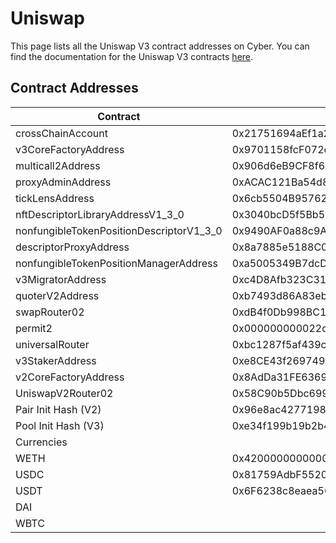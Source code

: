 # Uniswap

This page lists all the Uniswap V3 contract addresses on Cyber. You can find the documentation for the Uniswap V3 contracts [here](https://docs.uniswap.org/contracts/v3/overview).

## Contract Addresses

| Contract                                   | Address/Hash                                    |
|--------------------------------------------|--------------------------------------------|
| crossChainAccount                          | 0x21751694aEf1a2689e298248A298EBc3AD65Bc63 |
| v3CoreFactoryAddress                       | 0x9701158fcF072c6852FD83B54D237e0cf5910C08 |
| multicall2Address                          | 0x906d6eB9CF8f64e100e44f8f491b833a8d40B530 |
| proxyAdminAddress                          | 0xACAC121Ba54d891670094EE10f04c3429591e1C0 |
| tickLensAddress                            | 0x6cb5504B957625d01a88db4b27EAaFD5Ae4422b6 |
| nftDescriptorLibraryAddressV1_3_0          | 0x3040bcD5f5Bb55135ea883E0Ee397ebE324A57b7 |
| nonfungibleTokenPositionDescriptorV1_3_0   | 0x9490AF0a88c9AE07d425f59c462a9740C55Ef579 |
| descriptorProxyAddress                     | 0x8a7885e5188C0CEeb306e976E49272A1fFf0131d |
| nonfungibleTokenPositionManagerAddress     | 0xa5005349B7dcD9536832D97235675EF5Ae40f095 |
| v3MigratorAddress                          | 0xc4D8Afb323C316DD7c91ddd4f818d5aCCd0661E3 |
| quoterV2Address                            | 0xb7493d86A83eb7e4b57A3747013AaE82c907A58E |
| swapRouter02                               | 0xdB4f0Db998BC1d429499fB11638fd3705E8e60Cc |
| permit2                                    | 0x000000000022d473030f116ddee9f6b43ac78ba3 |
| universalRouter                            | 0xbc1287f5af439c7d6dcfa0bdcbb30d81725ffda0 |
| v3StakerAddress                            | 0xe8CE43f2697491f2BF20DBC206F1cFde33F10FBa |
| v2CoreFactoryAddress                       | 0x8AdDa31FE63696Ac64DED7D0Ea208102b1358c44 |
| UniswapV2Router02                          | 0x58C90b5Dbc69963Fb0CAbee1163747FDBB7A8b18 |
| Pair Init Hash (V2)                        | 0x96e8ac4277198ff8b6f785478aa9a39f403cb768dd02cbee326c3e7da348845f |
| Pool Init Hash (V3)                        | 0xe34f199b19b2b4f47f68442619d555527d244f78a3297ea89325f843f87b8b54 |
| Currencies                                 |                                            |
| WETH                                       | 0x4200000000000000000000000000000000000006 |
| USDC                                       | 0x81759AdbF5520aD94da10991DfA29Ff147d3337b |
| USDT                                       | 0x6F6238c8eaea56F54Df418823585d61FDD7DE5Da |
| DAI                                        |                                            |
| WBTC                                       |                                            |
